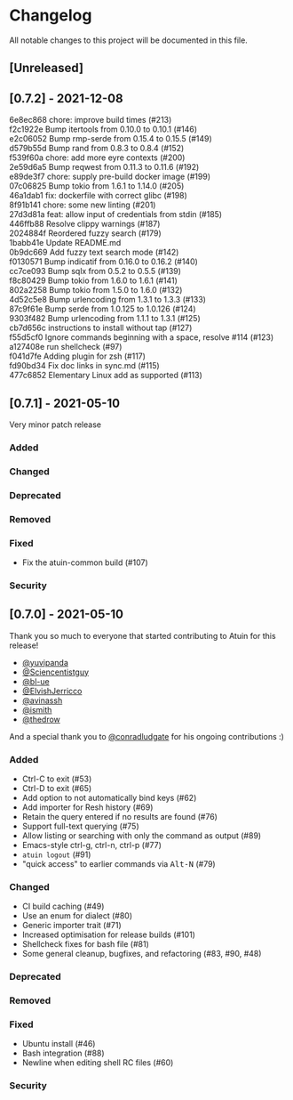 # Changelog

All notable changes to this project will be documented in this file.

## [Unreleased]

## [0.7.2] - 2021-12-08

6e8ec868 chore: improve build times (#213)  
f2c1922e Bump itertools from 0.10.0 to 0.10.1 (#146)  
e2c06052 Bump rmp-serde from 0.15.4 to 0.15.5 (#149)  
d579b55d Bump rand from 0.8.3 to 0.8.4 (#152)  
f539f60a chore: add more eyre contexts (#200)  
2e59d6a5 Bump reqwest from 0.11.3 to 0.11.6 (#192)  
e89de3f7 chore: supply pre-build docker image (#199)  
07c06825 Bump tokio from 1.6.1 to 1.14.0 (#205)  
46a1dab1 fix: dockerfile with correct glibc (#198)  
8f91b141 chore: some new linting (#201)  
27d3d81a feat: allow input of credentials from stdin (#185)  
446ffb88 Resolve clippy warnings (#187)  
2024884f Reordered fuzzy search (#179)  
1babb41e Update README.md  
0b9dc669 Add fuzzy text search mode (#142)  
f0130571 Bump indicatif from 0.16.0 to 0.16.2 (#140)  
cc7ce093 Bump sqlx from 0.5.2 to 0.5.5 (#139)  
f8c80429 Bump tokio from 1.6.0 to 1.6.1 (#141)  
802a2258 Bump tokio from 1.5.0 to 1.6.0 (#132)  
4d52c5e8 Bump urlencoding from 1.3.1 to 1.3.3 (#133)  
87c9f61e Bump serde from 1.0.125 to 1.0.126 (#124)  
9303f482 Bump urlencoding from 1.1.1 to 1.3.1 (#125)  
cb7d656c instructions to install without tap (#127)  
f55d5cf0 Ignore commands beginning with a space, resolve #114 (#123)  
a127408e run shellcheck (#97)  
f041d7fe Adding plugin for zsh (#117)  
fd90bd34 Fix doc links in sync.md (#115)  
477c6852 Elementary Linux add as supported (#113)  

## [0.7.1] - 2021-05-10

Very minor patch release

### Added

### Changed

### Deprecated

### Removed

### Fixed

- Fix the atuin-common build (#107)

### Security

## [0.7.0] - 2021-05-10

Thank you so much to everyone that started contributing to Atuin for this release!

- [@yuvipanda](https://github.com/yuvipanda)
- [@Sciencentistguy](https://github.com/Sciencentistguy)
- [@bl-ue](https://github.com/bl-ue)
- [@ElvishJerricco](https://github.com/ElvishJerricco)
- [@avinassh](https://github.com/avinassh)
- [@ismith](https://github.com/ismith)
- [@thedrow](https://github.com/thedrow)

And a special thank you to [@conradludgate](https://github.com/conradludgate) for his ongoing contributions :)

### Added

- Ctrl-C to exit (#53)
- Ctrl-D to exit (#65)
- Add option to not automatically bind keys (#62)
- Add importer for Resh history (#69)
- Retain the query entered if no results are found (#76)
- Support full-text querying (#75)
- Allow listing or searching with only the command as output (#89)
- Emacs-style ctrl-g, ctrl-n, ctrl-p (#77)
- `atuin logout` (#91)
- "quick access" to earlier commands via <kbd>Alt-N</kbd> (#79)

### Changed

- CI build caching (#49)
- Use an enum for dialect (#80)
- Generic importer trait (#71)
- Increased optimisation for release builds (#101)
- Shellcheck fixes for bash file (#81)
- Some general cleanup, bugfixes, and refactoring (#83, #90, #48)

### Deprecated

### Removed

### Fixed

- Ubuntu install (#46)
- Bash integration (#88)
- Newline when editing shell RC files (#60)

### Security
